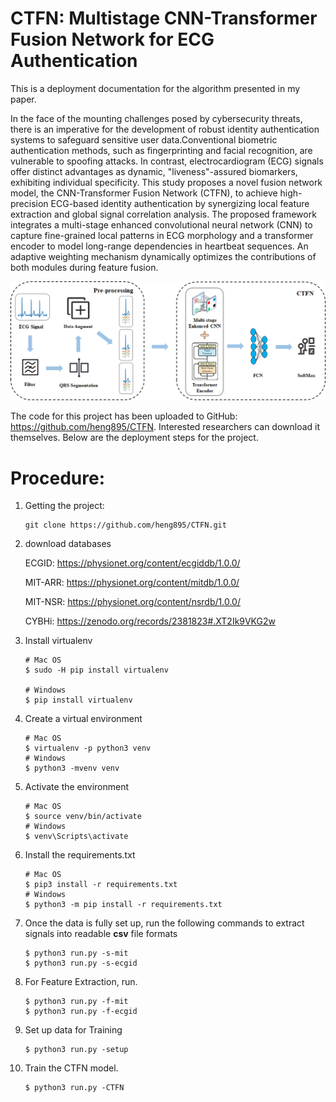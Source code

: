 # CTFN: Multistage CNN-Transformer Fusion Network for ECG Authentication

This is a deployment documentation for the algorithm presented in my paper.

In the face of the mounting challenges posed by cybersecurity threats, there is an imperative for the development of robust identity authentication systems to safeguard sensitive user data.Conventional biometric authentication methods, such as fingerprinting and facial recognition, are vulnerable to spoofing attacks. In contrast, electrocardiogram (ECG) signals offer distinct advantages as dynamic, "liveness"-assured biomarkers, exhibiting individual specificity. This study proposes a novel fusion network model, the CNN-Transformer Fusion Network (CTFN), to achieve high-precision ECG-based identity authentication by synergizing local feature extraction and global signal correlation analysis. The proposed framework integrates a multi-stage enhanced convolutional neural network (CNN) to capture fine-grained local patterns in ECG morphology and a transformer encoder to model long-range dependencies in heartbeat sequences. An adaptive weighting mechanism dynamically optimizes the contributions of both modules during feature fusion. 

![CTFN](CTFN.png)

The code for this project has been uploaded to GitHub: <https://github.com/heng895/CTFN>. Interested researchers can download it themselves. Below are the deployment steps for the project.

# Procedure:

1. Getting the project:

   ```
   git clone https://github.com/heng895/CTFN.git
   ```

2. download databases

   ECGID: https://physionet.org/content/ecgiddb/1.0.0/

   MIT-ARR: https://physionet.org/content/mitdb/1.0.0/

   MIT-NSR: https://physionet.org/content/nsrdb/1.0.0/

   CYBHi: https://zenodo.org/records/2381823#.XT2Ik9VKG2w

   

3. Install virtualenv

   ```shell   
   # Mac OS
   $ sudo -H pip install virtualenv
         
   # Windows
   $ pip install virtualenv
   ```

4. Create a virtual environment

   ```shell
   # Mac OS
   $ virtualenv -p python3 venv
   # Windows
   $ python3 -mvenv venv
   ```

5. Activate the environment

   ```shell
   # Mac OS
   $ source venv/bin/activate
   # Windows
   $ venv\Scripts\activate
   ```

6. Install the requirements.txt

   ```shell
   # Mac OS
   $ pip3 install -r requirements.txt
   # Windows
   $ python3 -m pip install -r requirements.txt
   ```

7. Once the data is fully set up, run the following commands to extract signals into readable **csv** file formats

   ```shell
   $ python3 run.py -s-mit
   $ python3 run.py -s-ecgid
   ```

8. For Feature Extraction, run. 

   ```
   $ python3 run.py -f-mit
   $ python3 run.py -f-ecgid
   ```

9. Set up data for Training

   ```
   $ python3 run.py -setup
   ```

10. Train the CTFN model. 

    ```
    $ python3 run.py -CTFN
    ```

